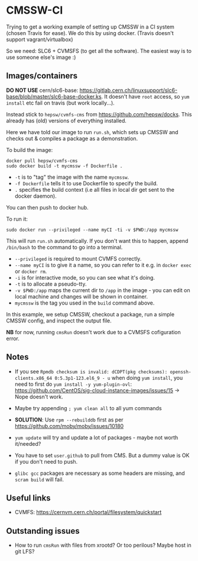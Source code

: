 # CMSSW-CI

Trying to get a working example of setting up CMSSW in a CI system (chosen Travis for ease).
We do this by using docker. (Travis doesn't support vagrant/virtualbox)

So we need: SLC6 + CVMSFS (to get all the software). The easiest way is to use someone else's image :)

## Images/containers

**DO NOT USE** cern/slc6-base: https://gitlab.cern.ch/linuxsupport/slc6-base/blob/master/slc6-base-docker.ks.
It doesn't have `root` access, so `yum install` etc fail on travis (but work locally...).

Instead stick to `hepsw/cvmfs-cms` from https://github.com/hepsw/docks. This already has (old) versions of everything installed.

Here we have told our image to run `run.sh`, which sets up CMSSW and checks out & compiles a package as a demonstration.

To build the image:

```
docker pull hepsw/cvmfs-cms
sudo docker build -t mycmssw -f Dockerfile .
```

- `-t` is to "tag" the image with the name `mycmssw`.
- `-f Dockerfile` tells it to use Dockerfile to specify the build.
- `.` specifies the build context (i.e all files in local dir get sent to the docker daemon).

You can then push to docker hub.

To run it:

```
sudo docker run --privileged --name myCI -ti -v $PWD:/app mycmssw
```

This will run `run.sh` automatically. If you don't want this to happen, append `/bin/bash` to the command to go into a terminal.

- `--privileged` is required to mount CVMFS correctly.
- `--name myCI` is to give it a name, so you can refer to it e.g. in `docker exec` or `docker rm`.
- `-i` is for interactive mode, so you can see what it's doing.
- `-t` is  to allocate a pseudo-tty.
- `-v $PWD:/app` maps the current dir to `/app` in the image - you can edit on local machine and changes will be shown in container.
- `mycmssw` is the tag you used in the `build` command above.

In this example, we setup CMSSW, checkout a package, run a simple CMSSW config, and inspect the output file.

**NB** for now, running `cmsRun` doesn't work due to a CVMSFS cofiguration error.

## Notes

- If you see `Rpmdb checksum is invalid: dCDPT(pkg checksums): openssh-clients.x86_64 0:5.3p1-123.el6_9 - u` when doing `yum install`, you need to first do `yum install -y yum-plugin-ovl`: https://github.com/CentOS/sig-cloud-instance-images/issues/15 -> Nope doesn't work.

- Maybe try appending `; yum clean all` to all yum commands

- **SOLUTION**: Use `rpm --rebuilddb` first as per https://github.com/moby/moby/issues/10180

- `yum update` will try and update a lot of packages - maybe not worth it/needed?

- You have to set `user.github` to pull from CMS. But a dummy value is OK if you don't need to push.

- `glibc gcc` packages are necessary as some headers are missing, and `scram build` will fail.

## Useful links

- CVMFS: https://cernvm.cern.ch/portal/filesystem/quickstart

## Outstanding issues

- How to run `cmsRun` with files from xrootd? Or too perilous? Maybe host in git LFS?

